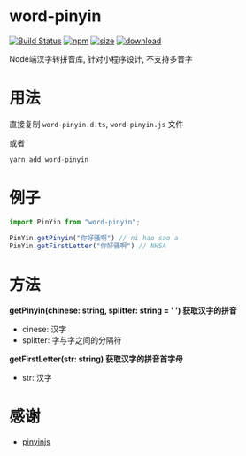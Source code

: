 # word-pinyin
[![Build Status](https://img.shields.io/travis/zhylmzr/word-pinyin/master?style=flat-square)](https://travis-ci.org/zhylmzr/word-pinyin)
[![npm](https://img.shields.io/npm/v/word-pinyin?style=flat-square)](https://www.npmjs.com/package/word-pinyin)
[![size](https://img.shields.io/bundlephobia/min/word-pinyin?style=flat-square)](https://bundlephobia.com/result?p=word-pinyin)
[![download](https://img.shields.io/npm/dw/word-pinyin?style=flat-square)](https://npmcharts.com/compare/word-pinyin)

Node端汉字转拼音库, 针对小程序设计, 不支持多音字

# 用法

直接复制 `word-pinyin.d.ts`, `word-pinyin.js` 文件

或者

```js
yarn add word-pinyin
```

# 例子
```js
import PinYin from "word-pinyin";

PinYin.getPinyin("你好骚啊") // ni hao sao a
PinYin.getFirstLetter("你好骚啊") // NHSA
```

# 方法
**getPinyin(chinese: string, splitter: string = ' ') 获取汉字的拼音**
- cinese: 汉字
- splitter: 字与字之间的分隔符

**getFirstLetter(str: string) 获取汉字的拼音首字母**
- str: 汉字

# 感谢
- [pinyinjs](https://github.com/sxei/pinyinjs)